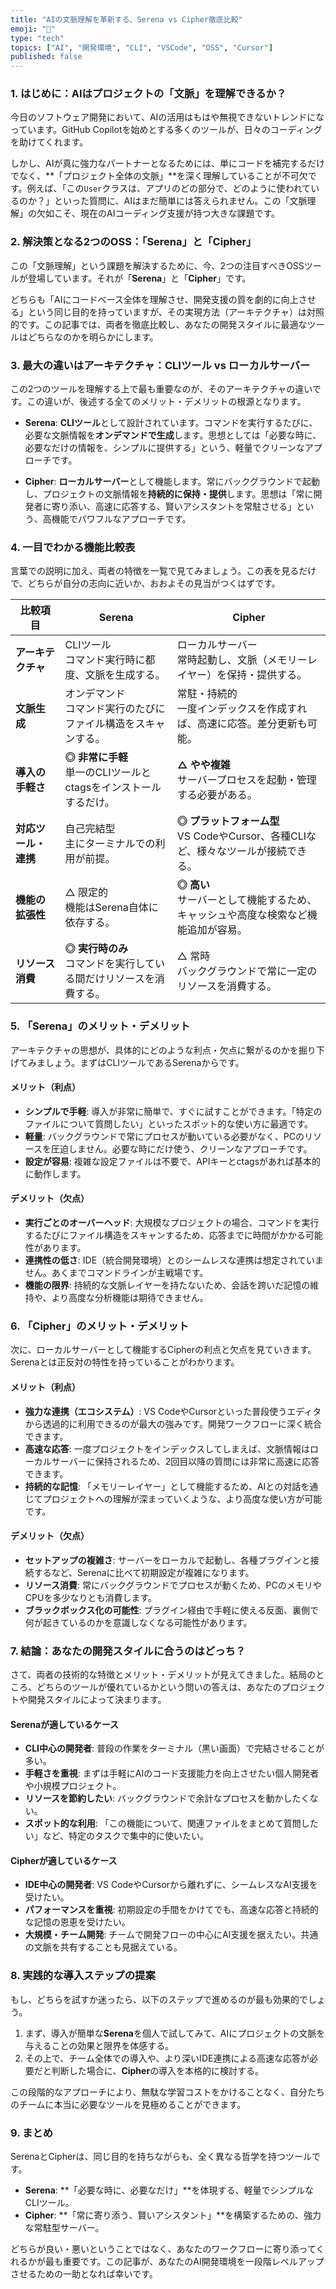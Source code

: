 ```yaml
---
title: "AIの文脈理解を革新する、Serena vs Cipher徹底比較"
emoji: "🤖"
type: "tech"
topics: ["AI", "開発環境", "CLI", "VSCode", "OSS", "Cursor"]
published: false
---
```


### 1. はじめに：AIはプロジェクトの「文脈」を理解できるか？

今日のソフトウェア開発において、AIの活用はもはや無視できないトレンドになっています。GitHub Copilotを始めとする多くのツールが、日々のコーディングを助けてくれます。

しかし、AIが真に強力なパートナーとなるためには、単にコードを補完するだけでなく、**「プロジェクト全体の文脈」**を深く理解していることが不可欠です。例えば、「この`User`クラスは、アプリのどの部分で、どのように使われているのか？」といった質問に、AIはまだ簡単には答えられません。この「文脈理解」の欠如こそ、現在のAIコーディング支援が持つ大きな課題です。

### 2. 解決策となる2つのOSS：「Serena」と「Cipher」

この「文脈理解」という課題を解決するために、今、2つの注目すべきOSSツールが登場しています。それが「**Serena**」と「**Cipher**」です。

どちらも「AIにコードベース全体を理解させ、開発支援の質を劇的に向上させる」という同じ目的を持っていますが、その実現方法（アーキテクチャ）は対照的です。この記事では、両者を徹底比較し、あなたの開発スタイルに最適なツールはどちらなのかを明らかにします。

### 3. 最大の違いはアーキテクチャ：CLIツール vs ローカルサーバー

この2つのツールを理解する上で最も重要なのが、そのアーキテクチャの違いです。この違いが、後述する全てのメリット・デメリットの根源となります。

- **Serena**: **CLIツール**として設計されています。コマンドを実行するたびに、必要な文脈情報を**オンデマンドで生成**します。思想としては「必要な時に、必要なだけの情報を、シンプルに提供する」という、軽量でクリーンなアプローチです。

- **Cipher**: **ローカルサーバー**として機能します。常にバックグラウンドで起動し、プロジェクトの文脈情報を**持続的に保持・提供**します。思想は「常に開発者に寄り添い、高速に応答する、賢いアシスタントを常駐させる」という、高機能でパワフルなアプローチです。

### 4. 一目でわかる機能比較表

言葉での説明に加え、両者の特徴を一覧で見てみましょう。この表を見るだけで、どちらが自分の志向に近いか、おおよその見当がつくはずです。

| 比較項目 | Serena | Cipher |
|---|---|---|
| **アーキテクチャ** | CLIツール<br>コマンド実行時に都度、文脈を生成する。 | ローカルサーバー<br>常時起動し、文脈（メモリーレイヤー）を保持・提供する。 |
| **文脈生成** | オンデマンド<br>コマンド実行のたびにファイル構造をスキャンする。 | 常駐・持続的<br>一度インデックスを作成すれば、高速に応答。差分更新も可能。 |
| **導入の手軽さ** | **◎ 非常に手軽**<br>単一のCLIツールとctagsをインストールするだけ。 | **△ やや複雑**<br>サーバープロセスを起動・管理する必要がある。 |
| **対応ツール・連携** | 自己完結型<br>主にターミナルでの利用が前提。 | **◎ プラットフォーム型**<br>VS CodeやCursor、各種CLIなど、様々なツールが接続できる。 |
| **機能の拡張性** | △ 限定的<br>機能はSerena自体に依存する。 | **◎ 高い**<br>サーバーとして機能するため、キャッシュや高度な検索など機能追加が容易。 |
| **リソース消費** | **◎ 実行時のみ**<br>コマンドを実行している間だけリソースを消費する。 | △ 常時<br>バックグラウンドで常に一定のリソースを消費する。 |


### 5. 「Serena」のメリット・デメリット

アーキテクチャの思想が、具体的にどのような利点・欠点に繋がるのかを掘り下げてみましょう。まずはCLIツールであるSerenaからです。

#### メリット（利点）
* **シンプルで手軽**: 導入が非常に簡単で、すぐに試すことができます。「特定のファイルについて質問したい」といったスポット的な使い方に最適です。
* **軽量**: バックグラウンドで常にプロセスが動いている必要がなく、PCのリソースを圧迫しません。必要な時にだけ使う、クリーンなアプローチです。
* **設定が容易**: 複雑な設定ファイルは不要で、APIキーとctagsがあれば基本的に動作します。

#### デメリット（欠点）
* **実行ごとのオーバーヘッド**: 大規模なプロジェクトの場合、コマンドを実行するたびにファイル構造をスキャンするため、応答までに時間がかかる可能性があります。
* **連携性の低さ**: IDE（統合開発環境）とのシームレスな連携は想定されていません。あくまでコマンドラインが主戦場です。
* **機能の限界**: 持続的な文脈レイヤーを持たないため、会話を跨いだ記憶の維持や、より高度な分析機能は期待できません。


### 6. 「Cipher」のメリット・デメリット

次に、ローカルサーバーとして機能するCipherの利点と欠点を見ていきます。Serenaとは正反対の特性を持っていることがわかります。

#### メリット（利点）
* **強力な連携（エコシステム）**: VS CodeやCursorといった普段使うエディタから透過的に利用できるのが最大の強みです。開発ワークフローに深く統合できます。
* **高速な応答**: 一度プロジェクトをインデックスしてしまえば、文脈情報はローカルサーバーに保持されるため、2回目以降の質問には非常に高速に応答できます。
* **持続的な記憶**: 「メモリーレイヤー」として機能するため、AIとの対話を通じてプロジェクトへの理解が深まっていくような、より高度な使い方が可能です。

#### デメリット（欠点）
* **セットアップの複雑さ**: サーバーをローカルで起動し、各種プラグインと接続するなど、Serenaに比べて初期設定が複雑になります。
* **リソース消費**: 常にバックグラウンドでプロセスが動くため、PCのメモリやCPUを多少なりとも消費します。
* **ブラックボックス化の可能性**: プラグイン経由で手軽に使える反面、裏側で何が起きているのかを意識しなくなる可能性があります。

### 7. 結論：あなたの開発スタイルに合うのはどっち？

さて、両者の技術的な特徴とメリット・デメリットが見えてきました。結局のところ、どちらのツールが優れているかという問いの答えは、あなたのプロジェクトや開発スタイルによって決まります。

#### Serenaが適しているケース
- **CLI中心の開発者**: 普段の作業をターミナル（黒い画面）で完結させることが多い。
- **手軽さを重視**: まずは手軽にAIのコード支援能力を向上させたい個人開発者や小規模プロジェクト。
- **リソースを節約したい**: バックグラウンドで余計なプロセスを動かしたくない。
- **スポット的な利用**: 「この機能について、関連ファイルをまとめて質問したい」など、特定のタスクで集中的に使いたい。

#### Cipherが適しているケース
- **IDE中心の開発者**: VS CodeやCursorから離れずに、シームレスなAI支援を受けたい。
- **パフォーマンスを重視**: 初期設定の手間をかけてでも、高速な応答と持続的な記憶の恩恵を受けたい。
- **大規模・チーム開発**: チームで開発フローの中心にAI支援を据えたい。共通の文脈を共有することも見据えている。


### 8. 実践的な導入ステップの提案

もし、どちらを試すか迷ったら、以下のステップで進めるのが最も効果的でしょう。

1.  まず、導入が簡単な**Serena**を個人で試してみて、AIにプロジェクトの文脈を与えることの効果と限界を体感する。
2.  その上で、チーム全体での導入や、より深いIDE連携による高速な応答が必要だと判断した場合に、**Cipher**の導入を本格的に検討する。

この段階的なアプローチにより、無駄な学習コストをかけることなく、自分たちのチームに本当に必要なツールを見極めることができます。


### 9. まとめ

SerenaとCipherは、同じ目的を持ちながらも、全く異なる哲学を持つツールです。

- **Serena**: **「必要な時に、必要なだけ」**を体現する、軽量でシンプルなCLIツール。
- **Cipher**: **「常に寄り添う、賢いアシスタント」**を構築するための、強力な常駐型サーバー。

どちらが良い・悪いということではなく、あなたのワークフローに寄り添ってくれるかが最も重要です。この記事が、あなたのAI開発環境を一段階レベルアップさせるための一助となれば幸いです。

